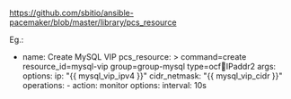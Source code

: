 https://github.com/sbitio/ansible-pacemaker/blob/master/library/pcs_resource

Eg.:
- name: Create MySQL VIP
  pcs_resource: >
    command=create
    resource_id=mysql-vip
    group=group-mysql
    type=ocf:heartbeat:IPaddr2
  args:
    options:
      ip: "{{ mysql_vip_ipv4 }}"
      cidr_netmask: "{{ mysql_vip_cidr }}"
    operations:
      - action: monitor
        options:
          interval: 10s

